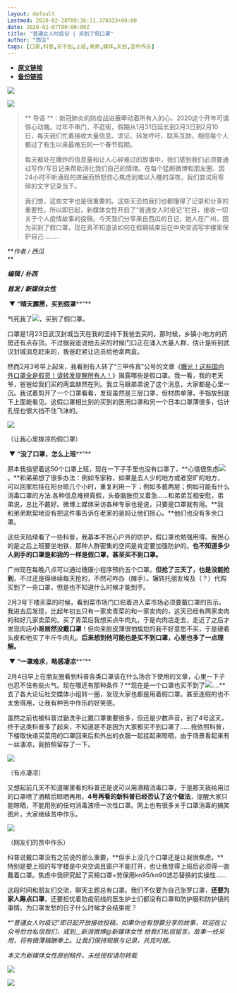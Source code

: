```yaml
---
layout: default
Lastmod: 2020-02-28T09:36:11.370333+00:00
date: 2020-02-07T00:00:00Z
title: "普通女人时疫记 | 买到了假口罩"
author: "西瓜"
tags: [口罩,科普,买不到,上班,弟弟,媒体,买到,苦中作乐]
---
```


* [**原文链接**](http://mp.weixin.qq.com/s?__biz=MzIxNDE2MjM2Mw==&mid=2652152911&idx=1&sn=77668b46ffa808d6a94fc7796e3a538a&chksm=8c4bca9bbb3c438d9656069e0404594585643e669a879a5eb8815ba845432799f9b4b511ecbd#rd)
* [**备份链接**](http://archive.is/ASpvT)


![](/images/post/bc070d1d7deab94af9ac1b42e5507371.jpg)  

![](/images/post/95422979a3a767e5d10159fab72905eb.jpg)

> ** 导语 **：新冠肺炎的防疫战进展牵动着所有人的心，2020这个开年可谓惊心动魄。过年不串门，不逛街，假期从1月31日延长到2月3日到2月10日，每天我们忙着接收大量信息、求证、转发呼吁、联系互助，相信每个人都过了有生以来最难忘的一个春节假期。
> 
> 每天都处在爆炸的信息量和让人心碎难过的故事中，我们感到我们必须要通过写作/写日记来帮助消化我们自己的情绪。在每个猛刷微博和朋友圈、因24小时不断涌现的进展而愤怒伤心焦虑到难以入睡的深夜，我们尝试用零碎的文字记录当下。
> 
> 我们想，这些文字也是很重要的。这些天恐怕我们也都懂得了记录和分享的重要性。所以即日起，新媒体女性开启了“普通女人时疫记”栏目，接收一切关于个人疫情故事的投稿。今天我们分享来自西瓜的日记，她人在广州，因为买到了假口罩，现在真不知道该如何在假期结束后在中央空调写字楼里保护自己………

**_作者 / 西瓜_  
**

**_编辑 / 朴西_**

**_首发 / 新媒体女性_**

 ▼ **“晴天霹雳，买到假罩****”**

气死我了![](/images/post/7fe3913c8fdc6804f4dbc76804c7eb0d.png)，买到了假口罩。

口罩是1月23日武汉封城当天在我的坚持下我爸去买的。那时候，乡镇小地方的药房还有点存货。不过据我爸说他去买的时候门口正在涌入大量人群，估计是听到武汉封城消息赶来的，我爸赶紧让店员给他拿两盒。

然而2月3号早上起来，我看到有人转了“三甲传真”公号的文章《[曝光！这些国内外口罩全是假货！请转发提醒所有人！](http://mp.weixin.qq.com/s?__biz=MzAxODI5OTI5Nw==&mid=2655524144&idx=2&sn=133b449add8ff2549b1a3e13b99eb354&chksm=8064d5feb7135ce8db6c0210c70ec42cd1e755594ed401de6e98977fc884d0b17104efc81732&scene=21#wechat_redirect)》揭露哪些是假口罩。我一看，我的老天爷，爸爸给我们买的两盒赫然在列。我立马跟弟弟说了这个消息，大家都是心里一沉。我试着剪开了一个口罩看看，发现虽然是三层口罩，但材质单薄，手指放到底下上面能看见。这假口罩相比别的买到的医用口罩和另一个日本口罩薄很多，估计孔径也很大挡不住飞沫的。

![](/images/post/f3b4e7ea54c10090d8eeafdae761eae9.jpg)

（让我心里拨凉的假口罩）  

 ▼ **“没了口罩，怎么上班****”**

原本我指望着这50个口罩上班，现在一下子手里也没有口罩了，**心情很焦虑![](/images/post/e69cfab106a5a57abdc5644f3f1f52c0.png)。**和弟弟想了很多办法：例如专家称，如果是去人少的地方或者空旷的地方，可以回家后挂在阳台晾几个小时，重复利用一下；例如多戴两层；例如可能有什么消毒口罩的方法.各种信息难辨真假，头昏脑胀但又着急……和弟弟互相安慰，弟弟说，总比不戴好。微博上媒体采访各种专家也是说，只要是口罩就有用。**我和弟弟默契地没有把这件事告诉在老家的爸妈让他们担心。**他们也没有多余口罩。

这些天陆续看了一些科普，我基本不担心户外的防护，假口罩也勉强用得。我担心的是之后上班要坐地铁，那种人群密集的空间是肯定要加强防护的。**也不知道多少人到手的口罩是和我的一样是假口罩，甚至买不到口罩。**

广州现在每晚八点可以通过穗康小程序预约五个口罩。**但抢了三天了，也是没能抢到**，不过还是得继续每天抢的，不然可咋办（摊手）。辗转托朋友埃及（？）代购买到了一些口罩，但是也不知道什么时候才能到手。

2月3号下楼买菜的时候，看到菜市场门口贴着进入菜市场必须要戴口罩的告示。我进去后发现，比起年初五只有一家卖青菜的和一家卖肉的，这天已经有两家卖肉的和好几家卖菜的。买了青菜后我想买点牛肉丸，于是向肉店走去，走近了之后才发现肉店**小哥居然没戴口罩**！但向来脸皮薄很怕尴尬的我不好意思不买，于是硬着头皮和他买了半斤牛肉丸。**后来想到他可能也是买不到口罩，心里也多了一点理解。**

 ▼ **“一罩难求，略感凄凉****”**

2月4日早上在朋友圈看到科普各类口罩该在什么场合下使用的文章，心里一下子也忍不住有些火气。现在哪还有那种条件？**现在是一个口罩也买不到了![](/images/post/77a303317771101079f15c7308a98fc6.png)....**去了各大论坛社交媒体小组转一圈，发现大家也都是用着假口罩。甚至连假的也不太舍得用，让我有种苦中作乐的好笑感。

虽然之前也被科普过勤洗手比戴口罩重要很多，但还是少数声音，到了4号这天，终于这类科普多了起来，不知道是不是因为大家都买不到口罩了……我依照科普，下楼取快递买菜用的口罩回来后和外出的衣服一起挂起来晾晒，由于场景看起来有一丝凄凉，我拍照留存了一下。

![](/images/post/6b9a9972d0d0dd066ae9707a7d6d212a.jpg)

（有点凄凉）

又想起前几天不知道哪里看的科普还是说可以用酒精消毒口罩，于是那天我给用过的口罩喷了酒精后晾晒再用。**4号再看的新科普已经否认了这个做法**，提醒大家只能晾晒，不能用别的任何消毒液喷一次性口罩。网上也有很多关于口罩消毒的搞笑图片，大家继续苦中作乐。

![](/images/post/69aba2710ab3bf3bb8d5ec5db034f9b2.jpg)

（网友们的苦中作乐）

科普说戴口罩没有之前说的那么重要，**但手上没几个口罩还是让我很焦虑。**特别是要上班的写字楼是中央空调且窗户不能打开，也让我觉得上班后必须得一直戴着口罩。焦虑中我研究起了买棉口罩+劳保用kn95/kn90滤芯替换的实操性……

这段时间和朋友们交流，聊天主题总有口罩。我们不仅要为自己张罗口罩，**还要为家人筹点口罩**，还要担忧着防疫前线的医生护士们都没有口罩和防护服和防护镜的事情。为口罩发愁的日子什么时候才会结束呢？

_\*“普通女人时疫记”即日起开放接收投稿，如果你也有想要分享的故事，欢迎在公众号后台私信我们，或到__新浪微博@新媒体女性 给我们私信留言。故事一经采用，将有微薄稿酬奉上。让我们保持观察与记录，共克时艰。_  

_本文为新媒体女性原创稿件，未经授权请勿转载_

![](/images/post/0ca5c867b134134598b79e2f75685056.jpg)

![](/images/post/1039a649051ad9c7a23b3702fce2cbb6.jpg)

